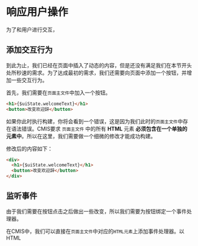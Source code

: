 # 响应用户操作

为了和用户进行交互，

## 添加交互行为

到此为止，我们已经在页面中插入了动态的内容，但是还没有满足我们在本节开头处所秒速的需求。为了达成最初的需求，我们还需要向页面中添加一个按钮，并增加一些交互行为。

首先，我们需要在```页面主文件```中加入一个按钮。

```html
<h1>{$uiState.welcomeText}</h1>
<button>改变欢迎辞</button>
```

如果你此时执行构建，你将会看到一个错误，这是因为我们此时的```页面主文件```中存在语法错误。CMIS要求 ```页面主文件``` 中的所有 **HTML** 元素 **必须包含在一个单独的元素中**。所以在这里，我们需要做一个细微的修改才能成功构建。

修改后的内容如下：

```html
<div>
  <h1>{$uiState.welcomeText}</h1>
  <button>改变欢迎辞</button>
</div>
```

## 监听事件

由于我们需要在按钮点击之后做出一些改变，所以我们需要为按钮绑定一个事件处理器。

在CMIS中，我们可以直接在```页面主文件```中对应的```HTML元素```上添加事件处理器。以HTML